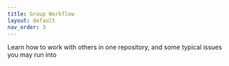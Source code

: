 ```yaml
---
title: Group Workflow
layout: default
nav_order: 3
---
```


Learn how to work with others in one repository, and some typical issues you may run into